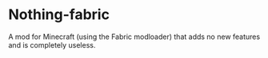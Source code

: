 # Nothing-fabric
A mod for Minecraft (using the Fabric modloader) that adds no new features and is completely useless.
